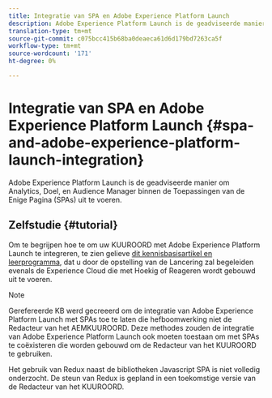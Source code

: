 ```yaml
---
title: Integratie van SPA en Adobe Experience Platform Launch
description: Adobe Experience Platform Launch is de geadviseerde manier om Analytics, Doel, en Audience Manager binnen SPAs uit te voeren.
translation-type: tm+mt
source-git-commit: c075bcc415b68ba0deaeca61d6d179bd7263ca5f
workflow-type: tm+mt
source-wordcount: '171'
ht-degree: 0%

---
```



# Integratie van SPA en Adobe Experience Platform Launch {#spa-and-adobe-experience-platform-launch-integration}

Adobe Experience Platform Launch is de geadviseerde manier om Analytics, Doel, en Audience Manager binnen de Toepassingen van de Enige Pagina (SPAs) uit te voeren.

## Zelfstudie {#tutorial}

Om te begrijpen hoe te om uw KUUROORD met Adobe Experience Platform Launch te integreren, te zien gelieve [dit kennisbasisartikel en leerprogramma](https://helpx.adobe.com/experience-manager/kt/integration/using/launch-reference-architecture-SPA-tutorial-implement.html), dat u door de opstelling van de Lancering zal begeleiden evenals de Experience Cloud die met Hoekig of Reageren wordt gebouwd uit te voeren.

>[!NOTE]
>
>Gerefereerde KB werd gecreeerd om de integratie van Adobe Experience Platform Launch met SPAs toe te laten die hefboomwerking niet de Redacteur van het AEMKUUROORD. Deze methodes zouden de integratie van Adobe Experience Platform Launch ook moeten toestaan om met SPAs te coëxisteren die worden gebouwd om de Redacteur van het KUUROORD te gebruiken.
>
>Het gebruik van Redux naast de bibliotheken Javascript SPA is niet volledig onderzocht. De steun van Redux is gepland in een toekomstige versie van de Redacteur van het KUUROORD.
